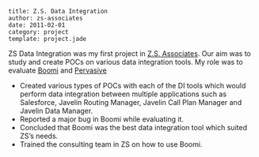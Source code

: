```metadata
title: Z.S. Data Integration
author: zs-associates
date: 2011-02-01
category: project
template: project.jade
```

ZS Data Integration was my first project in [Z.S. Associates](http://zsassociates.com). Our aim was to study and create POCs on various data integration tools. My role was to evaluate [Boomi](http://www.boomi.com/) and [Pervasive](http://integration.pervasive.com/)

<span class="more"/>

* Created various types of POCs with each of the DI tools which would perform data integration between multiple applications such as Salesforce, Javelin Routing Manager, Javelin Call Plan Manager and Javelin Data Manager.
* Reported a major bug in Boomi while evaluating it.
* Concluded that Boomi was the best data integration tool which suited ZS’s needs.
* Trained the consulting team in ZS on how to use Boomi.